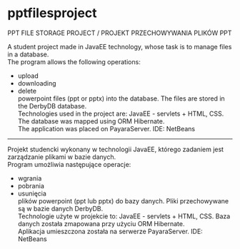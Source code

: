 # pptfilesproject

PPT FILE STORAGE PROJECT / PROJEKT PRZECHOWYWANIA PLIKÓW PPT

A student project made in JavaEE technology, whose task is to manage files in a database. <br />
The program allows the following operations:
- upload
- downloading
- delete <br />
powerpoint files (ppt or pptx) into the database.
The files are stored in the DerbyDB database. <br />
Technologies used in the project are: JavaEE - servlets + HTML, CSS.
The database was mapped using ORM Hibernate. <br />
The application was placed on PayaraServer.
IDE: NetBeans <br />

-------------------------------------------------------

Projekt studencki wykonany w technologii JavaEE, którego zadaniem jest zarządzanie plikami w bazie danych. <br />
Program umożliwia następujące operacje:
- wgrania
- pobrania
- usunięcia <br />
plików powerpoint (ppt lub pptx) do bazy danych.
Pliki przechowywane są w bazie danych DerbyDB. <br />
Technologie użyte w projekcie to: JavaEE - servlets + HTML, CSS.
Baza danych została zmapowana przy użyciu ORM Hibernate. <br />
Aplikacja umieszczona została na serwerze PayaraServer.
IDE: NetBeans <br />

